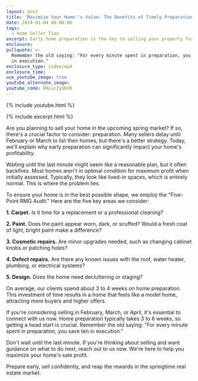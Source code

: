 ```yaml
---
layout: post
title: 'Maximize Your Home''s Value: The Benefits of Timely Preparation'
date: 2024-01-04 00:00:00
tags:
  - Home Seller Tips
excerpt: Early home preparation is the key to selling your property for top dollar.
enclosure:
pullquote: >-
  Remember the old saying: "For every minute spent in preparation, you save ten
  in execution."
enclosure_type: video/mp4
enclosure_time:
use_youtube_image: true
youtube_alternate_image:
youtube_code: 0ALucZyUKV0
---
```

{% include youtube.html %}

{% include excerpt.html %}

Are you planning to sell your home in the upcoming spring market? If so, there's a crucial factor to consider: preparation. Many sellers delay until February or March to list their homes, but there's a better strategy. Today, we'll explain why early preparation can significantly impact your home's profitability.

Waiting until the last minute might seem like a reasonable plan, but it often backfires. Most homes aren't in optimal condition for maximum profit when initially assessed. Typically, they look like lived-in spaces, which is entirely normal. This is where the problem lies.

To ensure your home is in the best possible shape, we employ the "Five-Point RMG Audit." Here are the five key areas we consider:

**1\. Carpet.** Is it time for a replacement or a professional cleaning?

**2\. Paint.** Does the paint appear worn, dark, or scuffed? Would a fresh coat of light, bright paint make a difference?

**3\. Cosmetic repairs.** Are minor upgrades needed, such as changing cabinet knobs or patching holes?

**4\. Defect repairs.** Are there any known issues with the roof, water heater, plumbing, or electrical systems?

**5\. Design.** Does the home need decluttering or staging?

On average, our clients spend about 3 to 4 weeks on home preparation. This investment of time results in a home that feels like a model home, attracting more buyers and higher offers.

If you're considering selling in February, March, or April, it's essential to connect with us now. Home preparation typically takes 3 to 6 weeks, so getting a head start is crucial. Remember the old saying: "For every minute spent in preparation, you save ten in execution."

Don't wait until the last minute. If you're thinking about selling and want guidance on what to do next, reach out to us now. We're here to help you maximize your home's sale profit.

Prepare early, sell confidently, and reap the rewards in the springtime real estate market.